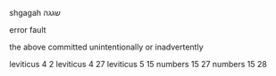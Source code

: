 shgagah שגגה

error
fault

the above committed unintentionally or inadvertently

leviticus 4 2
leviticus 4 27
leviticus 5 15
numbers 15 27
numbers 15 28